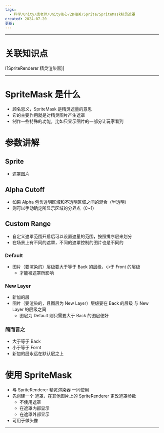 ```yaml
---
tags:
  - 科学/Unity/唐老师/Unity核心/2D相关/Sprite/SpriteMask精灵遮罩
created: 2024-07-20
更新:
---
```


---
# 关联知识点

[[SpriteRenderer 精灵渲染器]]

---
# SpriteMask 是什么

- 顾名思义，SpriteMask 是精灵遮量的意思
- 它的主要作用就是对精灵图片产生遮罩
- 制作一些特殊的功能，比如只显示图片的一部分让玩家看到
# 参数讲解
## Sprite

- 遮罩图片
## Alpha Cutoff

- 如果 Alpha 包含透明区域和不透明区域之间的混合（半透明）
- 则可以手动确定所显示区域的分界点（0~1）
## Custom Range

- 自定义遮罩范围开启后可以设置遮量的范围，按照排序层来划分
- 在场景上有不同的遮罩，不同的遮罩控制的图片也是不同的
### Default

- 图片（要渲染的）层级要大于等于 Back 的层级，小于 Front 的层级
	- 才能被遮罩所影响
### New Layer

- 新加的层
- 图片（要渲染的，且图层为 New Layer）层级要在 Back 的层级 与 New Layer 的层级之间
	- 图层为 Default 则只需要大于 Back 的图层便好
### 简而言之

- 大于等于 Back
- 小于等于 Fornt
- 新加的层永远在默认层之上

# 使用 SpriteMask

- 与 SpriteRenderer 精灵渲染器 一同使用
- 先创建一个 遮罩，在其他图片上的 SpriteRenderer 更改遮罩参数
	- 不使用遮罩
	- 在遮罩内部显示
	- 在遮罩外部显示
- 可用于做头像


---